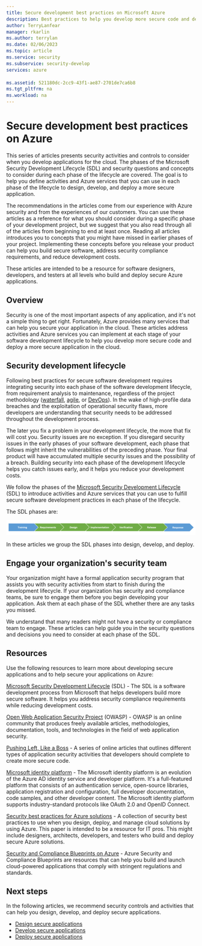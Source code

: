 ```yaml
---
title: Secure development best practices on Microsoft Azure
description: Best practices to help you develop more secure code and deploy a more secure application in the cloud.
author: TerryLanfear
manager: rkarlin
ms.author: terrylan
ms.date: 02/06/2023
ms.topic: article
ms.service: security
ms.subservice: security-develop
services: azure

ms.assetid: 521180dc-2cc9-43f1-ae87-2701de7ca6b8
ms.tgt_pltfrm: na
ms.workload: na
---
```


# Secure development best practices on Azure

This series of articles presents security activities and controls to consider when you develop applications for the cloud. The phases of the Microsoft Security Development Lifecycle (SDL) and security questions and concepts to consider during each phase of the lifecycle are covered. The goal is to help you define activities and Azure services that you can use in each phase of the lifecycle to design, develop, and deploy a more secure application.

The recommendations in the articles come from our experience with Azure security and from the experiences of our customers. You can use these articles as a reference for what you should consider during a specific phase of your development project, but we suggest that you also read through all of the articles from beginning to end at least once. Reading all articles introduces you to concepts that you might have missed in earlier phases of your project. Implementing these concepts before you release your product can help you build secure software, address security compliance requirements, and reduce development costs.

These articles are intended to be a resource for software designers, developers, and testers at all levels who build and deploy secure Azure applications.

## Overview

Security is one of the most important aspects of any application, and it's not a simple thing to get right. Fortunately, Azure provides many services that can help you secure your application in the cloud. These articles address activities and Azure services you can implement at each stage of your software development lifecycle to help you develop more secure code and deploy a more secure application in the cloud.

## Security development lifecycle

Following best practices for secure software development requires integrating security into each phase of the software development lifecycle, from requirement analysis to maintenance, regardless of the project methodology ([waterfall](https://en.wikipedia.org/wiki/Waterfall_model), [agile](https://en.wikipedia.org/wiki/Agile_software_development), or [DevOps](https://en.wikipedia.org/wiki/DevOps)). In the wake of high-profile data breaches and the exploitation of operational security flaws, more developers are understanding that security needs to be addressed throughout the development process.

The later you fix a problem in your development lifecycle, the more that fix will cost you. Security issues are no exception. If you disregard security issues in the early phases of your software development, each phase that follows might inherit the vulnerabilities of the preceding phase. Your final product will have accumulated multiple security issues and the possibility of a breach. Building security into each phase of the development lifecycle helps you catch issues early, and it helps you reduce your development costs.

We follow the phases of the [Microsoft Security Development Lifecycle](https://www.microsoft.com/securityengineering/sdl/) (SDL) to introduce activities and Azure services that you can use to fulfill secure software development practices in each phase of the lifecycle.

The SDL phases are:

![Security Development Lifecycle](./media/secure-dev-overview/01-sdl-phase.png)

In these articles we group the SDL phases into design, develop, and deploy.

## Engage your organization's security team

Your organization might have a formal application security program that assists you with security activities from start to finish during the development lifecycle. If your organization has security and compliance teams, be sure to engage them before you begin developing your application. Ask them at each phase of the SDL whether there are any tasks you missed.

We understand that many readers might not have a security or compliance
team to engage. These articles can help guide you in the security questions and decisions you need to consider at each phase of the SDL.

## Resources

Use the following resources to learn more about developing secure
applications and to help secure your applications on Azure:

[Microsoft Security Development Lifecycle](https://www.microsoft.com/securityengineering/sdl/) (SDL) - The SDL is a software development process from Microsoft that helps developers build more secure software. It helps you address security compliance requirements while reducing development costs.

[Open Web Application Security Project](https://www.owasp.org/) (OWASP) - OWASP is an online community that produces freely available articles, methodologies, documentation, tools, and technologies in the field of web application security.

[Pushing Left, Like a Boss](https://wehackpurple.com/pushing-left-like-a-boss-part-1/) - A series of online articles that outlines different types of application security activities that developers should complete to create more secure code.

[Microsoft identity platform](../../active-directory/develop/index.yml) - The Microsoft identity platform is an evolution of the Azure AD identity service and developer platform. It's a full-featured platform that consists of an authentication service, open-source libraries, application registration and configuration, full developer documentation, code samples, and other developer content. The Microsoft identity platform supports industry-standard protocols like OAuth 2.0 and OpenID Connect.

[Security best practices for Azure solutions](https://azure.microsoft.com/resources/security-best-practices-for-azure-solutions/) - A collection of security best practices to use when you design, deploy, and manage cloud solutions by using Azure. This paper is intended to be a resource for IT pros. This might include designers, architects, developers, and testers who build and deploy secure Azure solutions.

[Security and Compliance Blueprints on Azure](../../governance/blueprints/samples/azure-security-benchmark-foundation/index.md) - Azure Security and Compliance Blueprints are resources that can help you build and launch cloud-powered applications that comply with stringent regulations and standards.

## Next steps

In the following articles, we recommend security controls and activities that can help you design, develop, and deploy secure applications.

* [Design secure applications](secure-design.md)
* [Develop secure applications](secure-develop.md)
* [Deploy secure applications](secure-deploy.md)
